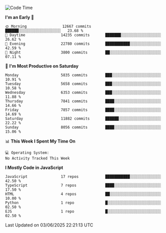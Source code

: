 <!--START_SECTION:waka-->
![Code Time](http://img.shields.io/badge/Code%20Time-3%2C498%20hrs%2059%20mins-blue)

**I'm an Early 🐤** 

```text
🌞 Morning                12667 commits       ██████░░░░░░░░░░░░░░░░░░░   23.68 % 
🌆 Daytime                14235 commits       ███████░░░░░░░░░░░░░░░░░░   26.62 % 
🌃 Evening                22780 commits       ███████████░░░░░░░░░░░░░░   42.59 % 
🌙 Night                  3800 commits        ██░░░░░░░░░░░░░░░░░░░░░░░   07.11 % 
```
📅 **I'm Most Productive on Saturday** 

```text
Monday                   5835 commits        ███░░░░░░░░░░░░░░░░░░░░░░   10.91 % 
Tuesday                  5658 commits        ███░░░░░░░░░░░░░░░░░░░░░░   10.58 % 
Wednesday                6353 commits        ███░░░░░░░░░░░░░░░░░░░░░░   11.88 % 
Thursday                 7841 commits        ████░░░░░░░░░░░░░░░░░░░░░   14.66 % 
Friday                   7857 commits        ████░░░░░░░░░░░░░░░░░░░░░   14.69 % 
Saturday                 11882 commits       ██████░░░░░░░░░░░░░░░░░░░   22.22 % 
Sunday                   8056 commits        ████░░░░░░░░░░░░░░░░░░░░░   15.06 % 
```


📊 **This Week I Spent My Time On** 

```text
💻 Operating System: 
No Activity Tracked This Week
```

**I Mostly Code in JavaScript** 

```text
JavaScript               17 repos            ███████████░░░░░░░░░░░░░░   42.50 % 
TypeScript               7 repos             ████░░░░░░░░░░░░░░░░░░░░░   17.50 % 
HTML                     4 repos             ██░░░░░░░░░░░░░░░░░░░░░░░   10.00 % 
Python                   1 repo              █░░░░░░░░░░░░░░░░░░░░░░░░   02.50 % 
EJS                      1 repo              █░░░░░░░░░░░░░░░░░░░░░░░░   02.50 % 
```




 Last Updated on 03/06/2025 22:21:13 UTC
<!--END_SECTION:waka-->

<!--
**likaiqiang/likaiqiang** is a ✨ _special_ ✨ repository because its `README.md` (this file) appears on your GitHub profile.

Here are some ideas to get you started:

- 🔭 I’m currently working on ...
- 🌱 I’m currently learning ...
- 👯 I’m looking to collaborate on ...
- 🤔 I’m looking for help with ...
- 💬 Ask me about ...
- 📫 How to reach me: ...
- 😄 Pronouns: ...
- ⚡ Fun fact: ...
-->
